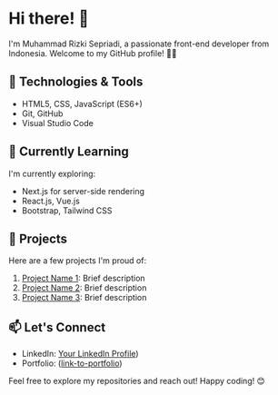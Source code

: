 # Hi there! 👋

I'm Muhammad Rizki Sepriadi, a passionate front-end developer from Indonesia. Welcome to my GitHub profile! 👨‍💻

## 🔧 Technologies & Tools

- HTML5, CSS, JavaScript (ES6+)
- Git, GitHub
- Visual Studio Code

## 🌱 Currently Learning

I'm currently exploring:

- Next.js for server-side rendering
- React.js, Vue.js
- Bootstrap, Tailwind CSS

## 🚀 Projects

Here are a few projects I'm proud of:

1. [Project Name 1](link-to-project-1): Brief description
2. [Project Name 2](link-to-project-2): Brief description
3. [Project Name 3](link-to-project-3): Brief description

## 📫 Let's Connect

- LinkedIn: [Your LinkedIn Profile](https://linkedin.com/in/rizkisepriadi-057b8a233))
- Portfolio: ([link-to-portfolio](https://kisep.me/))

Feel free to explore my repositories and reach out! Happy coding! 😊
